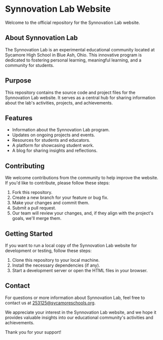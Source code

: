 # Synnovation Lab Website

Welcome to the official repository for the Synnovation Lab website.

## About Synnovation Lab
The Synnovation Lab is an experimental educational community located at Sycamore High School in Blue Ash, Ohio. This innovative program is dedicated to fostering personal learning, meaningful learning, and a community for students.

## Purpose
This repository contains the source code and project files for the Synnovation Lab website. It serves as a central hub for sharing information about the lab's activities, projects, and achievements.

## Features
- Information about the Synnovation Lab program.
- Updates on ongoing projects and events.
- Resources for students and educators.
- A platform for showcasing student work.
- A blog for sharing insights and reflections.

## Contributing
We welcome contributions from the community to help improve the website. If you'd like to contribute, please follow these steps:
1. Fork this repository.
2. Create a new branch for your feature or bug fix.
3. Make your changes and commit them.
4. Submit a pull request.
5. Our team will review your changes, and, if they align with the project's goals, we'll merge them.

## Getting Started
If you want to run a local copy of the Synnovation Lab website for development or testing, follow these steps:
1. Clone this repository to your local machine.
2. Install the necessary dependencies (if any).
3. Start a development server or open the HTML files in your browser.

## Contact
For questions or more information about Synnovation Lab, feel free to contact us at [253125@sycamoreschools.org](mailto:253125@sycamoreschools.org).

We appreciate your interest in the Synnovation Lab website, and we hope it provides valuable insights into our educational community's activities and achievements.

Thank you for your support!
